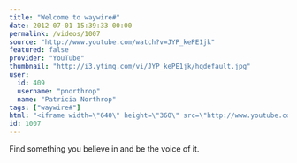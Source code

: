 ```yaml
---
title: "Welcome to waywire#"
date: 2012-07-01 15:39:33 00:00
permalink: /videos/1007
source: "http://www.youtube.com/watch?v=JYP_kePE1jk"
featured: false
provider: "YouTube"
thumbnail: "http://i3.ytimg.com/vi/JYP_kePE1jk/hqdefault.jpg"
user:
  id: 409
  username: "pnorthrop"
  name: "Patricia Northrop"
tags: ["waywire#"]
html: "<iframe width=\"640\" height=\"360\" src=\"http://www.youtube.com/embed/JYP_kePE1jk?wmode=transparent&fs=1&feature=oembed\" frameborder=\"0\" allowfullscreen></iframe>"
id: 1007
---
```


Find something you believe in and be the voice of it.